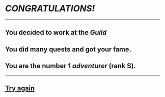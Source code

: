 # *CONGRATULATIONS!*

---

## You decided to work at the _Guild_
## You did many quests and got your fame.
## You are the number 1 _*adventurer*_ (rank S).

---

## [Try again](../../beginning/part1.md)

